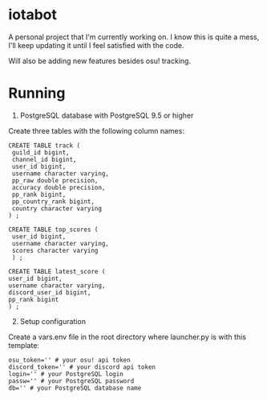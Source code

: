 # iotabot

A personal project that I'm currently working on. I know this is quite a mess, I'll keep updating it until I feel
satisfied with the code. 

Will also be adding new features besides osu! tracking.

# Running
1. PostgreSQL database with PostgreSQL 9.5 or higher

Create three tables with the following column names:
```
CREATE TABLE track (
 guild_id bigint,
 channel_id bigint,
 user_id bigint,
 username character varying,
 pp_raw double precision,
 accuracy double precision,
 pp_rank bigint,
 pp_country_rank bigint,
 country character varying
) ;
```
```
CREATE TABLE top_scores (
 user_id bigint,
 username character varying,
 scores character varying
 ) ;
 ```
 ```
 CREATE TABLE latest_score (
 user_id bigint,
 username character varying,
 discord_user_id bigint,
 pp_rank bigint
) ;
```
2. Setup configuration

Create a vars.env file in the root directory where launcher.py is with this template:
```
osu_token='' # your osu! api token
discord_token='' # your discord api token
login='' # your PostgreSQL login
passw='' # your PostgreSQL password
db='' # your PostgreSQL database name
```
